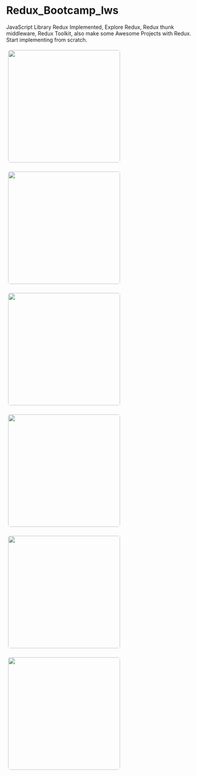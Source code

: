 # Redux_Bootcamp_lws
JavaScript Library Redux Implemented, Explore Redux, Redux thunk middleware, Redux Toolkit, also make some Awesome Projects with Redux. Start implementing from scratch.  

<a href="http://103.107.184.159:3008/" target="_blank"><img src="https://user-images.githubusercontent.com/58470993/193296844-4d78d4a5-9827-475b-ab20-ec4a35ca15b5.jpeg" style="border-radius:10px; padding:5px; width:300px">
 </a>
  
 <a href="http://103.107.184.159:3007/" target="_blank"><img src="https://user-images.githubusercontent.com/58470993/193296854-27ad2843-df54-40f8-8a21-6a20498f6ce5.jpeg" style="border-radius:10px; padding:5px; width:300px">
 </a>
   
 <a href="http://103.107.184.159:3006/" target="_blank"><img src="https://user-images.githubusercontent.com/58470993/193296865-588726aa-3ad0-43d3-add3-a1844acef760.jpeg" style="border-radius:10px; padding:5px; width:300px">
 </a>
    
 <a href="http://103.107.184.159:3004/" target="_blank"><img src="https://user-images.githubusercontent.com/58470993/193296881-1b284a53-de6b-4169-8469-6136aa04d5c2.jpeg" style="border-radius:10px; padding:5px; width:300px">
 </a>
 
  <a href="http://103.107.184.159:3002/" target="_blank"><img src="https://user-images.githubusercontent.com/58470993/193297058-6681e21f-cd82-4750-b2ce-f1a5e1a5d0f5.jpeg" style="border-radius:10px; padding:5px; width:300px">
 </a>
 
  <a href="https://redux-blog-pronazmul.netlify.app/" target="_blank"><img src="https://user-images.githubusercontent.com/58470993/193297080-295a078a-d657-44fe-b2ad-ae921daa60c5.jpeg" style="border-radius:10px; padding:5px; width:300px">
 </a>
